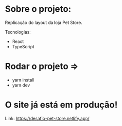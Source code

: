 # Sobre o projeto:

Replicação do layout da loja Pet Store.

Tecnologias:

- React
- TypeScript

# Rodar o projeto =>

- yarn install
- yarn dev

# O site já está em produção!

Link: https://desafio-pet-store.netlify.app/